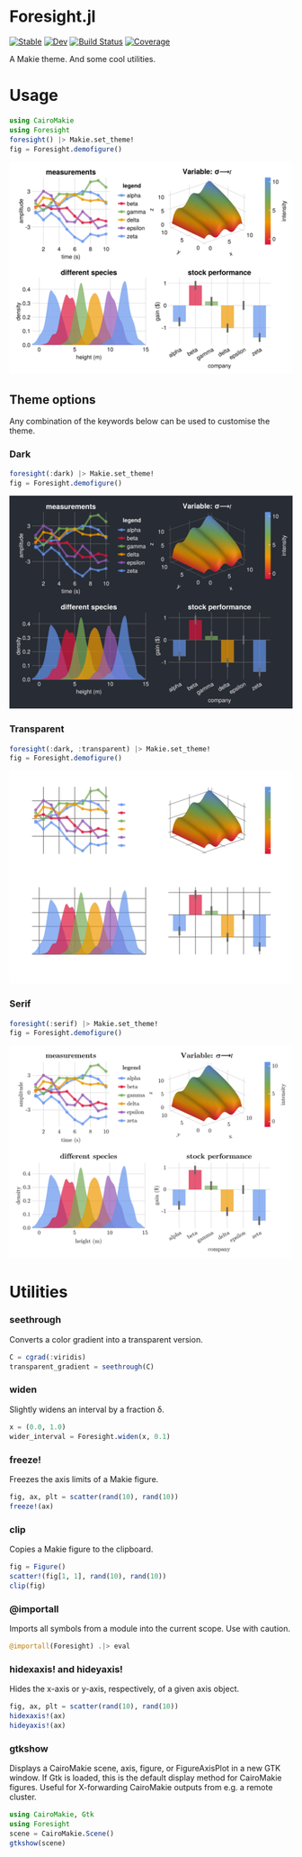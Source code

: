 # Foresight.jl

[![Stable](https://img.shields.io/badge/docs-stable-blue.svg)](https://brendanjohnharris.github.io/Foresight.jl/stable/)
[![Dev](https://img.shields.io/badge/docs-dev-blue.svg)](https://brendanjohnharris.github.io/Foresight.jl/dev/)
[![Build Status](https://github.com/brendanjohnharris/Foresight.jl/actions/workflows/CI.yml/badge.svg?branch=main)](https://github.com/brendanjohnharris/Foresight.jl/actions/workflows/CI.yml?query=branch%3Amain)
[![Coverage](https://codecov.io/gh/brendanjohnharris/Foresight.jl/branch/main/graph/badge.svg)](https://codecov.io/gh/brendanjohnharris/Foresight.jl)

A Makie theme. And some cool utilities.
# Usage
```Julia
using CairoMakie
using Foresight
foresight() |> Makie.set_theme!
fig = Foresight.demofigure()
```
![demo](test/demo.png)

## Theme options
Any combination of the keywords below can be used to customise the theme.
### Dark
```Julia
foresight(:dark) |> Makie.set_theme!
fig = Foresight.demofigure()
```
![demo](test/demo_dark.png)

### Transparent
```Julia
foresight(:dark, :transparent) |> Makie.set_theme!
fig = Foresight.demofigure()
```
![demo](test/demo_transparentdark.png)

### Serif
```Julia
foresight(:serif) |> Makie.set_theme!
fig = Foresight.demofigure()
```
![demo](test/demo_serif.png)


# Utilities

### seethrough

Converts a color gradient into a transparent version.

```julia
C = cgrad(:viridis)
transparent_gradient = seethrough(C)
```

### widen

Slightly widens an interval by a fraction δ.

```julia
x = (0.0, 1.0)
wider_interval = Foresight.widen(x, 0.1)
```

### freeze!

Freezes the axis limits of a Makie figure.
```julia
fig, ax, plt = scatter(rand(10), rand(10))
freeze!(ax)
```

### clip

Copies a Makie figure to the clipboard.
```julia
fig = Figure()
scatter!(fig[1, 1], rand(10), rand(10))
clip(fig)
```

### @importall

Imports all symbols from a module into the current scope. Use with caution.
```julia
@importall(Foresight) .|> eval
```

### hidexaxis! and hideyaxis!

Hides the x-axis or y-axis, respectively, of a given axis object.
```julia
fig, ax, plt = scatter(rand(10), rand(10))
hidexaxis!(ax)
hideyaxis!(ax)
```

### gtkshow

Displays a CairoMakie scene, axis, figure, or FigureAxisPlot in a new GTK window. If Gtk is loaded, this is the default display method for CairoMakie figures. Useful for X-forwarding CairoMakie outputs from e.g. a remote cluster.
```julia
using CairoMakie, Gtk
using Foresight
scene = CairoMakie.Scene()
gtkshow(scene)
```

